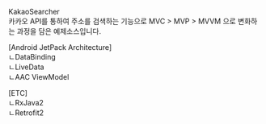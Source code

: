 KakaoSearcher   
카카오 API를 통하여 주소를 검색하는 기능으로
MVC > MVP > MVVM 으로 변화하는 과정을 담은 예제소스입니다.

[Android JetPack Architecture]   
ㄴDataBinding   
ㄴLiveData   
ㄴAAC ViewModel   
   

[ETC]   
ㄴRxJava2   
ㄴRetrofit2   

